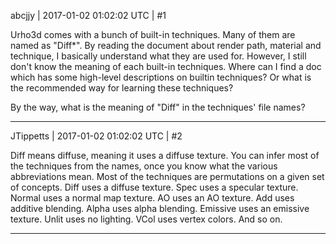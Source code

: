 abcjjy | 2017-01-02 01:02:02 UTC | #1

Urho3d comes with a bunch of built-in techniques. Many of them are named as "Diff*". By reading the document about render path, material and technique, I basically understand what they are used for. However, I still don't know the meaning of each built-in techniques. Where can I find a doc which has some high-level descriptions on builtin techniques? Or what is the recommended way for learning these techniques? 

By the way, what is the meaning of "Diff" in the techniques' file names?

-------------------------

JTippetts | 2017-01-02 01:02:02 UTC | #2

Diff means diffuse, meaning it uses a diffuse texture. You can infer most of the techniques from the names, once you know what the various abbreviations mean. Most of the techniques are permutations on a given set of concepts. Diff uses a diffuse texture. Spec uses a specular texture. Normal uses a normal map texture. AO uses an AO texture. Add uses additive blending. Alpha uses alpha blending. Emissive uses an emissive texture. Unlit uses no lighting. VCol uses vertex colors. And so on.

-------------------------

